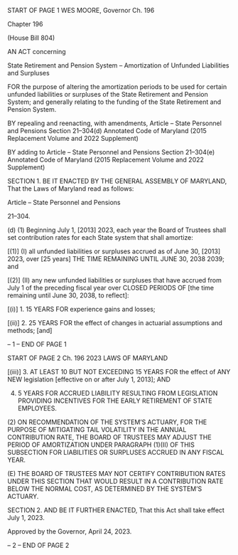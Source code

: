 START OF PAGE 1
WES MOORE, Governor Ch. 196

Chapter 196

(House Bill 804)

AN ACT concerning

State Retirement and Pension System – Amortization of Unfunded Liabilities
and Surpluses

FOR the purpose of altering the amortization periods to be used for certain unfunded
liabilities or surpluses of the State Retirement and Pension System; and generally
relating to the funding of the State Retirement and Pension System.

BY repealing and reenacting, with amendments,
Article – State Personnel and Pensions
Section 21–304(d)
Annotated Code of Maryland
(2015 Replacement Volume and 2022 Supplement)

BY adding to
Article – State Personnel and Pensions
Section 21–304(e)
Annotated Code of Maryland
(2015 Replacement Volume and 2022 Supplement)

SECTION 1. BE IT ENACTED BY THE GENERAL ASSEMBLY OF MARYLAND,
That the Laws of Maryland read as follows:

Article – State Personnel and Pensions

21–304.

(d) (1) Beginning July 1, [2013] 2023, each year the Board of Trustees shall
set contribution rates for each State system that shall amortize:

[(1)] (I) all unfunded liabilities or surpluses accrued as of June 30, [2013]
2023, over [25 years] THE TIME REMAINING UNTIL JUNE 30, 2038 2039; and

[(2)] (II) any new unfunded liabilities or surpluses that have accrued from
July 1 of the preceding fiscal year over CLOSED PERIODS OF [the time remaining until
June 30, 2038, to reflect]:

[(i)] 1. 15 YEARS FOR experience gains and losses;

[(ii)] 2. 25 YEARS FOR the effect of changes in actuarial
assumptions and methods; [and]

– 1 –
END OF PAGE 1

START OF PAGE 2
Ch. 196 2023 LAWS OF MARYLAND

[(iii)] 3. AT LEAST 10 BUT NOT EXCEEDING 15 YEARS FOR the
effect of ANY NEW legislation [effective on or after July 1, 2013]; AND

4. 5 YEARS FOR ACCRUED LIABILITY RESULTING FROM
LEGISLATION PROVIDING INCENTIVES FOR THE EARLY RETIREMENT OF STATE
EMPLOYEES.

(2) ON RECOMMENDATION OF THE SYSTEM’S ACTUARY, FOR THE
PURPOSE OF MITIGATING TAIL VOLATILITY IN THE ANNUAL CONTRIBUTION RATE,
THE BOARD OF TRUSTEES MAY ADJUST THE PERIOD OF AMORTIZATION UNDER
PARAGRAPH (1)(II) OF THIS SUBSECTION FOR LIABILITIES OR SURPLUSES ACCRUED
IN ANY FISCAL YEAR.

(E) THE BOARD OF TRUSTEES MAY NOT CERTIFY CONTRIBUTION RATES
UNDER THIS SECTION THAT WOULD RESULT IN A CONTRIBUTION RATE BELOW THE
NORMAL COST, AS DETERMINED BY THE SYSTEM’S ACTUARY.

SECTION 2. AND BE IT FURTHER ENACTED, That this Act shall take effect July
1, 2023.

Approved by the Governor, April 24, 2023.

– 2 –
END OF PAGE 2